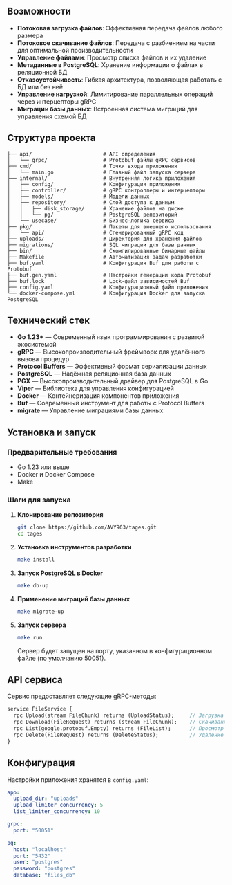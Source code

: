 ##  Возможности

- **Потоковая загрузка файлов**: Эффективная передача файлов любого размера
- **Потоковое скачивание файлов**: Передача с разбиением на части для оптимальной производительности
- **Управление файлами**: Просмотр списка файлов и их удаление
- **Метаданные в PostgreSQL**: Хранение информации о файлах в реляционной БД
- **Отказоустойчивость**: Гибкая архитектура, позволяющая работать с БД или без неё
- **Управление нагрузкой**: Лимитирование параллельных операций через интерцепторы gRPC
- **Миграции базы данных**: Встроенная система миграций для управления схемой БД

##  Структура проекта

```
├── api/                       # API определения
│   └── grpc/                  # Protobuf файлы gRPC сервисов
├── cmd/                       # Точки входа приложения
│   └── main.go                # Главный файл запуска сервера
├── internal/                  # Внутренняя логика приложения
│   ├── config/                # Конфигурация приложения
│   ├── controller/            # gRPC контроллеры и интерцепторы
│   ├── models/                # Модели данных
│   ├── repository/            # Слой доступа к данным
│   │   ├── disk_storage/      # Хранение файлов на диске
│   │   └── pg/                # PostgreSQL репозиторий 
│   └── usecase/               # Бизнес-логика сервиса
├── pkg/                       # Пакеты для внешнего использования
│   └── api/                   # Сгенерированный gRPC код
├── uploads/                   # Директория для хранения файлов
├── migrations/                # SQL миграции для базы данных
├── bin/                       # Скомпилированные бинарные файлы
├── Makefile                   # Автоматизация задач разработки
├── buf.yaml                   # Конфигурация Buf для работы с Protobuf
├── buf.gen.yaml               # Настройки генерации кода Protobuf
├── buf.lock                   # Lock-файл зависимостей Buf
├── config.yaml                # Конфигурационный файл приложения
└── docker-compose.yml         # Конфигурация Docker для запуска PostgreSQL
```

##  Технический стек

- **Go 1.23+** — Современный язык программирования с развитой экосистемой
- **gRPC** — Высокопроизводительный фреймворк для удалённого вызова процедур
- **Protocol Buffers** — Эффективный формат сериализации данных
- **PostgreSQL** — Надёжная реляционная база данных
- **PGX** — Высокопроизводительный драйвер для PostgreSQL в Go
- **Viper** — Библиотека для управления конфигурацией
- **Docker** — Контейнеризация компонентов приложения
- **Buf** — Современный инструмент для работы с Protocol Buffers
- **migrate** — Управление миграциями базы данных

##  Установка и запуск

### Предварительные требования

- Go 1.23 или выше
- Docker и Docker Compose
- Make

### Шаги для запуска

1. **Клонирование репозитория**
   ```bash
   git clone https://github.com/AVY963/tages.git
   cd tages
   ```

2. **Установка инструментов разработки**
   ```bash
   make install
   ```

3. **Запуск PostgreSQL в Docker**
   ```bash
   make db-up
   ```

4. **Применение миграций базы данных**
   ```bash
   make migrate-up
   ```

5. **Запуск сервера**
   ```bash
   make run
   ```
   Сервер будет запущен на порту, указанном в конфигурационном файле (по умолчанию 50051).

##  API сервиса

Сервис предоставляет следующие gRPC-методы:

```protobuf
service FileService {
  rpc Upload(stream FileChunk) returns (UploadStatus);     // Загрузка файлов
  rpc Download(FileRequest) returns (stream FileChunk);    // Скачивание файлов
  rpc List(google.protobuf.Empty) returns (FileList);      // Просмотр списка файлов
  rpc Delete(FileRequest) returns (DeleteStatus);          // Удаление файла
}
```

##  Конфигурация

Настройки приложения хранятся в `config.yaml`:

```yaml
app:
  upload_dir: "uploads"
  upload_limiter_concurrency: 5
  list_limiter_concurrency: 10

grpc:
  port: "50051"

pg:
  host: "localhost"
  port: "5432"
  user: "postgres"
  password: "postgres"
  database: "files_db"
```
